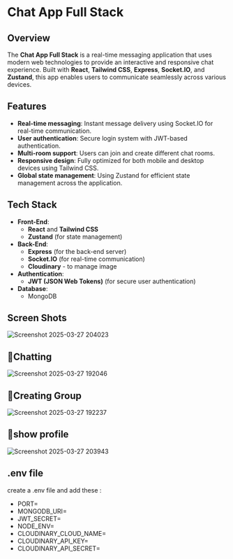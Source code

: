 # Chat App Full Stack

## Overview

The **Chat App Full Stack** is a real-time messaging application that uses modern web technologies to provide an interactive and responsive chat experience. Built with **React**, **Tailwind CSS**, **Express**, **Socket.IO**, and **Zustand**, this app enables users to communicate seamlessly across various devices.

## Features

- **Real-time messaging**: Instant message delivery using Socket.IO for real-time communication.
- **User authentication**: Secure login system with JWT-based authentication.
- **Multi-room support**: Users can join and create  different chat rooms.
- **Responsive design**: Fully optimized for both mobile and desktop devices using Tailwind CSS.
- **Global state management**: Using Zustand for efficient state management across the application.

## Tech Stack

- **Front-End**:
  - **React** and **Tailwind CSS**
  - **Zustand** (for state management)
- **Back-End**:
  - **Express** (for the back-end server)
  - **Socket.IO** (for real-time communication)
  - **Cloudinary** - to manage image
- **Authentication**:
  - **JWT (JSON Web Tokens)** (for secure user authentication)
- **Database**: 
  - MongoDB

## Screen Shots ##

![Screenshot 2025-03-27 204023](https://github.com/user-attachments/assets/5f472cff-432f-4665-9a15-cc00c04c7d44)
## 📸Chatting ##
![Screenshot 2025-03-27 192046](https://github.com/user-attachments/assets/05576f5c-6ba7-49d3-8845-47ce058004a0)
## 📸Creating Group ##
![Screenshot 2025-03-27 192237](https://github.com/user-attachments/assets/425e0199-07cc-4d6b-ab96-25ae668c01bc)
## 📸show profile ##
![Screenshot 2025-03-27 203943](https://github.com/user-attachments/assets/fdd262c1-3ad2-48ed-a767-9bf95ae45908)



## .env file
create a .env file and add these :
- PORT=
- MONGODB_URI=
- JWT_SECRET=
- NODE_ENV=
- CLOUDINARY_CLOUD_NAME=
- CLOUDINARY_API_KEY=
- CLOUDINARY_API_SECRET=

